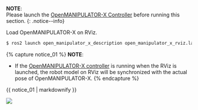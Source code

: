 
**NOTE**:  
Please launch the [OpenMANIPULATOR-X Controller](#launch-controller) before running this section.
{: .notice--info}

Load OpenMANIPULATOR-X on RViz.

``` bash
$ ros2 launch open_manipulator_x_description open_manipulator_x_rviz.launch.py 
```

{% capture notice_01 %}
**NOTE**:
- If the [OpenMANIPULATOR-X controller](/docs/en/platform/openmanipulator_x/ros_controller_package/#launch-controller) is running when the RViz is launched, the robot model on RViz will be synchronized with the actual pose of OpenMANIPULATOR-X.
{% endcapture %}
<div class="notice--info">{{ notice_01 | markdownify }}</div>

![](/assets/images/platform/openmanipulator_x/ros2_OpenManipulator_rviz.png)
